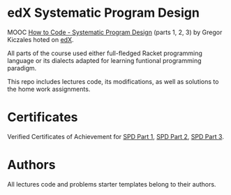 # edX Systematic Program Design

MOOC [How to Code - Systematic Program Design](https://www.edx.org/xseries/how-code-systematic-program-design) (parts 1, 2, 3) by Gregor Kiczales hoted on [edX](https://www.edx.org/).

All parts of the course used either full-fledged Racket programming language or its dialects adapted for learning funtional programming paradigm.

This repo includes lectures code, its modifications, as well as
solutions to the home work assignments.

# Certificates

Verified Certificates of Achievement for
[SPD Part 1](https://verify.edx.org/cert/71507f91fc82459ab5bbfde65cba8186),
[SPD Part 2](https://courses.edx.org/certificates/6040650152ef4f178570e0dd974eec79),
[SPD Part 3](https://courses.edx.org/certificates/2f4c66b6e8784a64b6c07c993e3ec2cf).

# Authors

All lectures code and problems starter templates belong to their authors.

